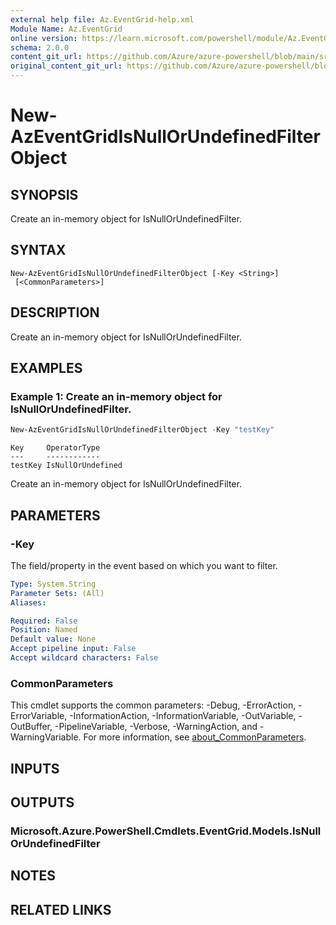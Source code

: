 ```yaml
---
external help file: Az.EventGrid-help.xml
Module Name: Az.EventGrid
online version: https://learn.microsoft.com/powershell/module/Az.EventGrid/new-azeventgridisnullorundefinedfilterobject
schema: 2.0.0
content_git_url: https://github.com/Azure/azure-powershell/blob/main/src/EventGrid/EventGrid/help/New-AzEventGridIsNullOrUndefinedFilterObject.md
original_content_git_url: https://github.com/Azure/azure-powershell/blob/main/src/EventGrid/EventGrid/help/New-AzEventGridIsNullOrUndefinedFilterObject.md
---
```


# New-AzEventGridIsNullOrUndefinedFilterObject

## SYNOPSIS
Create an in-memory object for IsNullOrUndefinedFilter.

## SYNTAX

```
New-AzEventGridIsNullOrUndefinedFilterObject [-Key <String>]
 [<CommonParameters>]
```

## DESCRIPTION
Create an in-memory object for IsNullOrUndefinedFilter.

## EXAMPLES

### Example 1: Create an in-memory object for IsNullOrUndefinedFilter.
```powershell
New-AzEventGridIsNullOrUndefinedFilterObject -Key "testKey"
```

```output
Key     OperatorType
---     ------------
testKey IsNullOrUndefined
```

Create an in-memory object for IsNullOrUndefinedFilter.

## PARAMETERS

### -Key
The field/property in the event based on which you want to filter.

```yaml
Type: System.String
Parameter Sets: (All)
Aliases:

Required: False
Position: Named
Default value: None
Accept pipeline input: False
Accept wildcard characters: False
```

### CommonParameters
This cmdlet supports the common parameters: -Debug, -ErrorAction, -ErrorVariable, -InformationAction, -InformationVariable, -OutVariable, -OutBuffer, -PipelineVariable, -Verbose, -WarningAction, and -WarningVariable. For more information, see [about_CommonParameters](http://go.microsoft.com/fwlink/?LinkID=113216).

## INPUTS

## OUTPUTS

### Microsoft.Azure.PowerShell.Cmdlets.EventGrid.Models.IsNullOrUndefinedFilter

## NOTES

## RELATED LINKS
